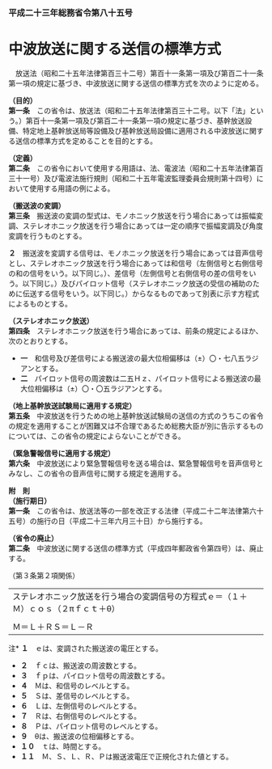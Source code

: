### 平成二十三年総務省令第八十五号  
# 中波放送に関する送信の標準方式  
　放送法（昭和二十五年法律第百三十二号）第百十一条第一項及び第百二十一条第一項の規定に基づき、中波放送に関する送信の標準方式を次のように定める。  
  
**（目的）**  
**第一条**　この省令は、放送法（昭和二十五年法律第百三十二号。以下「法」という。）第百十一条第一項及び第百二十一条第一項の規定に基づき、基幹放送設備、特定地上基幹放送局等設備及び基幹放送局設備に適用される中波放送に関する送信の標準方式を定めることを目的とする。  
  
**（定義）**  
**第二条**　この省令において使用する用語は、法、電波法（昭和二十五年法律第百三十一号）及び電波法施行規則（昭和二十五年電波監理委員会規則第十四号）において使用する用語の例による。  
  
**（搬送波の変調）**  
**第三条**　搬送波の変調の型式は、モノホニック放送を行う場合にあっては振幅変調、ステレオホニック放送を行う場合にあっては一定の順序で振幅変調及び角度変調を行うものとする。  
  
**２**　搬送波を変調する信号は、モノホニック放送を行う場合にあっては音声信号とし、ステレオホニック放送を行う場合にあっては和信号（左側信号と右側信号の和の信号をいう。以下同じ。）、差信号（左側信号と右側信号の差の信号をいう。以下同じ。）及びパイロット信号（ステレオホニック放送の受信の補助のために伝送する信号をいう。以下同じ。）からなるものであって別表に示す方程式によるものとする。  
  
**（ステレオホニック放送）**  
**第四条**　ステレオホニック放送を行う場合にあっては、前条の規定によるほか、次のとおりとする。  
* **一**　和信号及び差信号による搬送波の最大位相偏移は（±）〇・七八五ラジアンとする。  
* **二**　パイロット信号の周波数は二五Ｈｚ、パイロット信号による搬送波の最大位相偏移は（±）〇・〇五ラジアンとする。  
  
**（地上基幹放送試験局に適用する規定）**  
**第五条**　中波放送を行うための地上基幹放送試験局の送信の方式のうちこの省令の規定を適用することが困難又は不合理であるため総務大臣が別に告示するものについては、この省令の規定によらないことができる。  
  
**（緊急警報信号に適用する規定）**  
**第六条**　中波放送により緊急警報信号を送る場合は、緊急警報信号を音声信号とみなし、この省令の音声信号に関する規定を適用する。  
  
**附　則**  
**（施行期日）**  
**第一条**　この省令は、放送法等の一部を改正する法律（平成二十二年法律第六十五号）の施行の日（平成二十三年六月三十日）から施行する。  
  
**（省令の廃止）**  
**第二条**　中波放送に関する送信の標準方式（平成四年郵政省令第四号）は、廃止する。  
  
（第３条第２項関係）  

||  
| --- |  
|ステレオホニック放送を行う場合の変調信号の方程式ｅ＝（１＋Ｍ）ｃｏｓ（２πｆｃｔ＋θ）|  
||  
|Ｍ＝Ｌ＋ＲＳ＝Ｌ－Ｒ|  
  
注* **１**　ｅは、変調された搬送波の電圧とする。  
* **２**　ｆｃは、搬送波の周波数とする。  
* **３**　ｆｐは、パイロット信号の周波数とする。  
* **４**　Ｍは、和信号のレベルとする。  
* **５**　Ｓは、差信号のレベルとする。  
* **６**　Ｌは、左側信号のレベルとする。  
* **７**　Ｒは、右側信号のレベルとする。  
* **８**　Ｐは、パイロット信号のレベルとする。  
* **９**　θは、搬送波の位相偏移とする。  
* **１０**　ｔは、時間とする。  
* **１１**　Ｍ、Ｓ、Ｌ、Ｒ、Ｐは搬送波電圧で正規化された値とする。  
  
